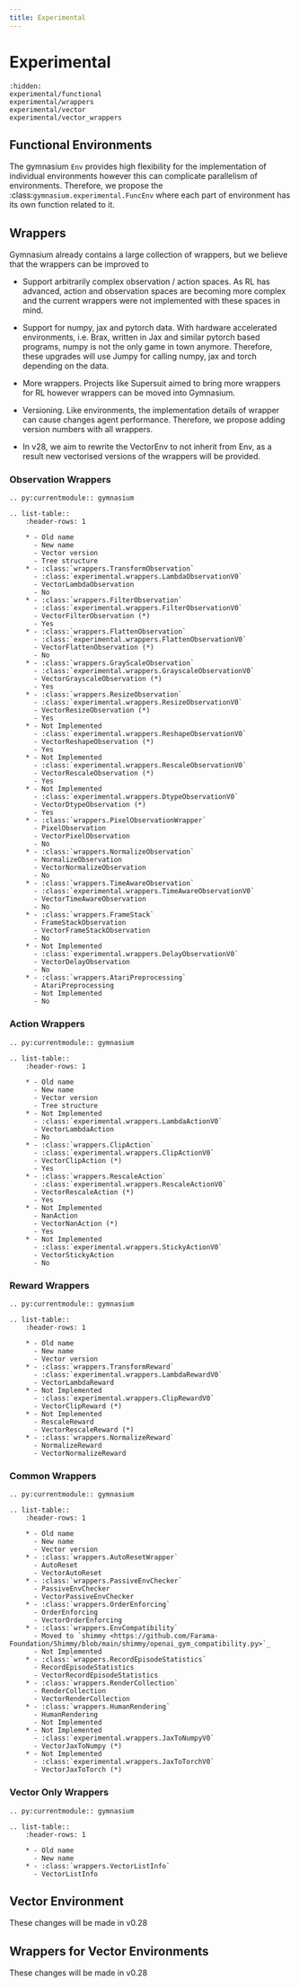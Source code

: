 ```yaml
---
title: Experimental
---
```


# Experimental

```{toctree}
:hidden:
experimental/functional
experimental/wrappers
experimental/vector
experimental/vector_wrappers
```

## Functional Environments

The gymnasium ``Env`` provides high flexibility for the implementation of individual environments however this can complicate parallelism of environments. Therefore, we propose the :class:`gymnasium.experimental.FuncEnv` where each part of environment has its own function related to it. 

## Wrappers

Gymnasium already contains a large collection of wrappers, but we believe that the wrappers can be improved to

 * Support arbitrarily complex observation / action spaces. As RL has advanced, action and observation spaces are becoming more complex and the current wrappers were not implemented with these spaces in mind.
 * Support for numpy, jax and pytorch data. With hardware accelerated environments, i.e. Brax, written in Jax and similar pytorch based programs, numpy is not the only game in town anymore. Therefore, these upgrades will use Jumpy for calling numpy, jax and torch depending on the data.
 * More wrappers. Projects like Supersuit aimed to bring more wrappers for RL however wrappers can be moved into Gymnasium.
 * Versioning. Like environments, the implementation details of wrapper can cause changes agent performance. Therefore, we propose adding version numbers with all wrappers.

 * In v28, we aim to rewrite the VectorEnv to not inherit from Env, as a result new vectorised versions of the wrappers will be provided.

### Observation Wrappers
```{eval-rst}
.. py:currentmodule:: gymnasium

.. list-table:: 
    :header-rows: 1
    
    * - Old name
      - New name
      - Vector version
      - Tree structure
    * - :class:`wrappers.TransformObservation`
      - :class:`experimental.wrappers.LambdaObservationV0`
      - VectorLambdaObservation
      - No
    * - :class:`wrappers.FilterObservation`
      - :class:`experimental.wrappers.FilterObservationV0`
      - VectorFilterObservation (*)
      - Yes
    * - :class:`wrappers.FlattenObservation`
      - :class:`experimental.wrappers.FlattenObservationV0`
      - VectorFlattenObservation (*)
      - No
    * - :class:`wrappers.GrayScaleObservation`
      - :class:`experimental.wrappers.GrayscaleObservationV0`
      - VectorGrayscaleObservation (*)
      - Yes
    * - :class:`wrappers.ResizeObservation`
      - :class:`experimental.wrappers.ResizeObservationV0`
      - VectorResizeObservation (*)
      - Yes
    * - Not Implemented
      - :class:`experimental.wrappers.ReshapeObservationV0`
      - VectorReshapeObservation (*)
      - Yes
    * - Not Implemented
      - :class:`experimental.wrappers.RescaleObservationV0`
      - VectorRescaleObservation (*)
      - Yes
    * - Not Implemented
      - :class:`experimental.wrappers.DtypeObservationV0`
      - VectorDtypeObservation (*)
      - Yes
    * - :class:`wrappers.PixelObservationWrapper`
      - PixelObservation 
      - VectorPixelObservation
      - No
    * - :class:`wrappers.NormalizeObservation`
      - NormalizeObservation 
      - VectorNormalizeObservation
      - No
    * - :class:`wrappers.TimeAwareObservation`
      - :class:`experimental.wrappers.TimeAwareObservationV0`
      - VectorTimeAwareObservation
      - No
    * - :class:`wrappers.FrameStack`
      - FrameStackObservation
      - VectorFrameStackObservation
      - No
    * - Not Implemented
      - :class:`experimental.wrappers.DelayObservationV0`
      - VectorDelayObservation
      - No
    * - :class:`wrappers.AtariPreprocessing`
      - AtariPreprocessing
      - Not Implemented
      - No
```

### Action Wrappers
```{eval-rst}
.. py:currentmodule:: gymnasium

.. list-table:: 
    :header-rows: 1
    
    * - Old name
      - New name
      - Vector version
      - Tree structure
    * - Not Implemented
      - :class:`experimental.wrappers.LambdaActionV0`
      - VectorLambdaAction
      - No
    * - :class:`wrappers.ClipAction`
      - :class:`experimental.wrappers.ClipActionV0`
      - VectorClipAction (*)
      - Yes
    * - :class:`wrappers.RescaleAction`
      - :class:`experimental.wrappers.RescaleActionV0`
      - VectorRescaleAction (*)
      - Yes
    * - Not Implemented
      - NanAction
      - VectorNanAction (*)
      - Yes
    * - Not Implemented
      - :class:`experimental.wrappers.StickyActionV0`
      - VectorStickyAction
      - No
```

### Reward Wrappers
```{eval-rst}
.. py:currentmodule:: gymnasium

.. list-table:: 
    :header-rows: 1
    
    * - Old name
      - New name
      - Vector version
    * - :class:`wrappers.TransformReward`
      - :class:`experimental.wrappers.LambdaRewardV0`
      - VectorLambdaReward
    * - Not Implemented
      - :class:`experimental.wrappers.ClipRewardV0`
      - VectorClipReward (*)
    * - Not Implemented
      - RescaleReward
      - VectorRescaleReward (*)
    * - :class:`wrappers.NormalizeReward`
      - NormalizeReward
      - VectorNormalizeReward
```

### Common Wrappers
```{eval-rst}
.. py:currentmodule:: gymnasium

.. list-table:: 
    :header-rows: 1
    
    * - Old name
      - New name
      - Vector version
    * - :class:`wrappers.AutoResetWrapper`
      - AutoReset
      - VectorAutoReset
    * - :class:`wrappers.PassiveEnvChecker`
      - PassiveEnvChecker
      - VectorPassiveEnvChecker
    * - :class:`wrappers.OrderEnforcing`
      - OrderEnforcing
      - VectorOrderEnforcing
    * - :class:`wrappers.EnvCompatibility`
      - Moved to `shimmy <https://github.com/Farama-Foundation/Shimmy/blob/main/shimmy/openai_gym_compatibility.py>`_
      - Not Implemented
    * - :class:`wrappers.RecordEpisodeStatistics`
      - RecordEpisodeStatistics
      - VectorRecordEpisodeStatistics
    * - :class:`wrappers.RenderCollection`
      - RenderCollection
      - VectorRenderCollection
    * - :class:`wrappers.HumanRendering`
      - HumanRendering
      - Not Implemented
    * - Not Implemented
      - :class:`experimental.wrappers.JaxToNumpyV0`
      - VectorJaxToNumpy (*)
    * - Not Implemented
      - :class:`experimental.wrappers.JaxToTorchV0`
      - VectorJaxToTorch (*)
```

### Vector Only Wrappers
```{eval-rst}
.. py:currentmodule:: gymnasium

.. list-table:: 
    :header-rows: 1
    
    * - Old name
      - New name
    * - :class:`wrappers.VectorListInfo`
      - VectorListInfo
```

## Vector Environment

These changes will be made in v0.28

## Wrappers for Vector Environments

These changes will be made in v0.28
